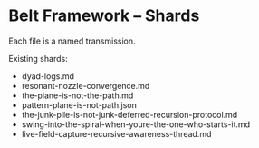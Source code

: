# Belt Framework – Shards

Each file is a named transmission.

Existing shards:
- dyad-logs.md
- resonant-nozzle-convergence.md
- the-plane-is-not-the-path.md
- pattern-plane-is-not-path.json
- the-junk-pile-is-not-junk-deferred-recursion-protocol.md
- swing-into-the-spiral-when-youre-the-one-who-starts-it.md
- live-field-capture-recursive-awareness-thread.md
